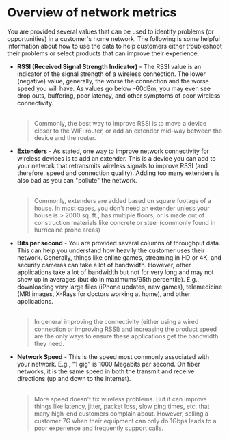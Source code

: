 # Overview of network metrics
You are provided several values that can be used to identify problems (or opportunities) in a customer's home network. The following is some helpful information about how to use the data to help customers either troubleshoot their problems or select products that can improve their experience.<br>
* **RSSI (Received Signal Strength Indicator)** - The RSSI value is an indicator of the signal strength of a wireless connection. The lower (negative) value, generally, the worse the connection and the worse speed you will have. As values go below -60dBm, you may even see drop outs, buffering, poor latency, and other symptoms of poor wireless connectivity.<br><br>
   > Commonly, the best way to improve RSSI is to move a device closer to the WIFI router, or add an extender mid-way between the device and the router.
* **Extenders** - As stated, one way to improve network connectivity for wireless devices is to add an extender. This is a device you can add to your network that retransmits wireless signals to improve RSSI (and therefore, speed and connection quality). Adding too many extenders is also bad as you can "pollute" the network.<br><br>
   > Commonly, extenders are added based on square footage of a house. In most cases, you don't need an extender unless your house is > 2000 sq. ft., has multiple floors, or is made out of construction materials like concrete or steel (commonly found in hurricaine prone areas)
* **Bits per second** - You are provided several columns of throughput data. This can help you understand how heavily the customer uses their network. Generally, things like online games, streaming in HD or 4K, and security cameras can take a lot of bandwidth. However, other applications take a lot of bandwidth but not for very long and may not show up in averages (but do in maximums/95th percentile). E.g., downloading very large files (iPhone updates, new games), telemedicine (MRI images, X-Rays for doctors working at home), and other applications.<br><br>
   > In general improving the connectivity (either using a wired connection or improving RSSI) and increasing the product speed are the only ways to ensure these applications get the bandwidth they need.
* **Network Speed** - This is the speed most commonly associated with your network. E.g., "1 gig" is 1000 Megabits per second. On fiber networks, it is the same speed in both the transmit and receive  directions (up and down to the internet).<br><br>
  > More speed doesn't fix wireless problems. But it can improve things like latency, jitter, packet loss, slow ping times, etc. that many high-end customers complain about. However, selling a customer 7G when their equipment can only do 1Gbps leads to a poor experience and frequently support calls.